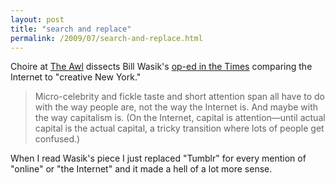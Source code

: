 ```yaml
---
layout: post
title: "search and replace"
permalink: /2009/07/search-and-replace.html
---
```


<p>Choire at <a href="http://www.theawl.com/2009/07/the-entire-problem-with-the-internet-is-persona-but-really-whats-so-different-now">The Awl</a> dissects Bill Wasik&#39;s <a href="http://www.nytimes.com/2009/07/30/opinion/30wasik.html?_r=2&amp;pagewanted=all">op-ed in the Times</a> comparing the Internet to &quot;creative New York.&quot;</p>

<blockquote>Micro-celebrity and fickle taste and short attention span all have to do with the way people are, not the way the Internet is. And maybe with the way capitalism is. (On the Internet, capital is attention—until actual capital is the actual capital, a tricky transition where lots of people get confused.)</blockquote>

<p>When I read Wasik&#39;s piece I just replaced &quot;Tumblr&quot; for every mention of &quot;online&quot; or &quot;the Internet&quot; and it made a hell of a lot more sense.</p>


